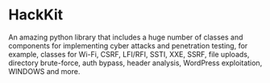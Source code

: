 # HackKit
An amazing python library that includes a huge number of classes and components for implementing cyber attacks and penetration testing, for example, classes for Wi-Fi, CSRF, LFI/RFI, SSTI, XXE, SSRF, file uploads, directory brute-force, auth bypass, header analysis, WordPress exploitation, WINDOWS and more.
